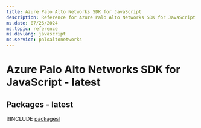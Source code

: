 ```yaml
---
title: Azure Palo Alto Networks SDK for JavaScript
description: Reference for Azure Palo Alto Networks SDK for JavaScript
ms.date: 07/26/2024
ms.topic: reference
ms.devlang: javascript
ms.service: paloaltonetworks
---
```

# Azure Palo Alto Networks SDK for JavaScript - latest
## Packages - latest
[!INCLUDE [packages](palo-alto-networks-index.md)]